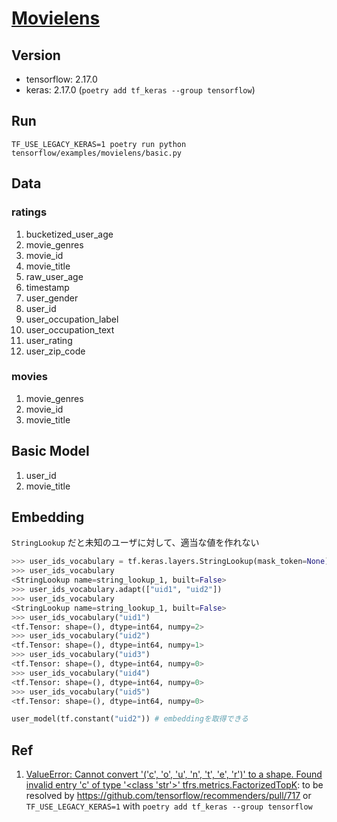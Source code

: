 # [Movielens](https://www.tensorflow.org/recommenders/examples/basic_retrieval)

## Version

- tensorflow: 2.17.0
- keras: 2.17.0 (`poetry add tf_keras --group tensorflow`)

## Run

```
TF_USE_LEGACY_KERAS=1 poetry run python tensorflow/examples/movielens/basic.py
```

## Data

### ratings

1. bucketized_user_age
1. movie_genres
1. movie_id
1. movie_title
1. raw_user_age
1. timestamp
1. user_gender
1. user_id
1. user_occupation_label
1. user_occupation_text
1. user_rating
1. user_zip_code

### movies

1. movie_genres
1. movie_id
1. movie_title


## Basic Model

1. user_id
1. movie_title

## Embedding

`StringLookup` だと未知のユーザに対して、適当な値を作れない

```py
>>> user_ids_vocabulary = tf.keras.layers.StringLookup(mask_token=None)
>>> user_ids_vocabulary
<StringLookup name=string_lookup_1, built=False>
>>> user_ids_vocabulary.adapt(["uid1", "uid2"])
>>> user_ids_vocabulary
<StringLookup name=string_lookup_1, built=False>
>>> user_ids_vocabulary("uid1")
<tf.Tensor: shape=(), dtype=int64, numpy=2>
>>> user_ids_vocabulary("uid2")
<tf.Tensor: shape=(), dtype=int64, numpy=1>
>>> user_ids_vocabulary("uid3")
<tf.Tensor: shape=(), dtype=int64, numpy=0>
>>> user_ids_vocabulary("uid4")
<tf.Tensor: shape=(), dtype=int64, numpy=0>
>>> user_ids_vocabulary("uid5")
<tf.Tensor: shape=(), dtype=int64, numpy=0>
```

```py
user_model(tf.constant("uid2")) # embeddingを取得できる
```

## Ref

1. [ValueError: Cannot convert '('c', 'o', 'u', 'n', 't', 'e', 'r')' to a shape. Found invalid entry 'c' of type '<class 'str'>' tfrs.metrics.FactorizedTopK](https://github.com/tensorflow/recommenders/issues/712): to be resolved by https://github.com/tensorflow/recommenders/pull/717 or `TF_USE_LEGACY_KERAS=1` with `poetry add tf_keras --group tensorflow`
